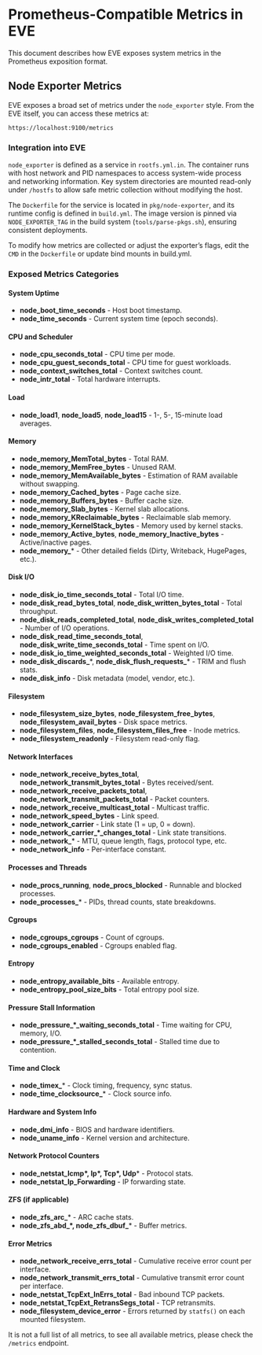 # Prometheus-Compatible Metrics in EVE

This document describes how EVE exposes system metrics in the Prometheus exposition format.

## Node Exporter Metrics

EVE exposes a broad set of metrics under the `node_exporter` style.
From the EVE itself, you can access these metrics at:

```text
https://localhost:9100/metrics
```

### Integration into EVE

`node_exporter` is defined as a service in `rootfs.yml.in`. The container
runs with host network and PID namespaces to access system-wide process and
networking information. Key system directories are mounted read-only under
`/hostfs` to allow safe metric collection without modifying the host.

The `Dockerfile` for the service is located in `pkg/node-exporter`, and its
runtime config is defined in `build.yml`. The image version is pinned via
`NODE_EXPORTER_TAG` in the build system (`tools/parse-pkgs.sh`), ensuring
consistent deployments.

To modify how metrics are collected or adjust the exporter’s flags, edit the
`CMD` in the `Dockerfile` or update bind mounts in build.yml.

### Exposed Metrics Categories

#### System Uptime

- **node_boot_time_seconds** - Host boot timestamp.
- **node_time_seconds** - Current system time (epoch seconds).

#### CPU and Scheduler

- **node_cpu_seconds_total** - CPU time per mode.
- **node_cpu_guest_seconds_total** - CPU time for guest workloads.
- **node_context_switches_total** - Context switches count.
- **node_intr_total** - Total hardware interrupts.

#### Load

- **node_load1**, **node_load5**, **node_load15** - 1-, 5-, 15-minute load averages.

#### Memory

- **node_memory_MemTotal_bytes** - Total RAM.
- **node_memory_MemFree_bytes** - Unused RAM.
- **node_memory_MemAvailable_bytes** - Estimation of RAM available without swapping.
- **node_memory_Cached_bytes** - Page cache size.
- **node_memory_Buffers_bytes** - Buffer cache size.
- **node_memory_Slab_bytes** - Kernel slab allocations.
- **node_memory_KReclaimable_bytes** - Reclaimable slab memory.
- **node_memory_KernelStack_bytes** - Memory used by kernel stacks.
- **node_memory_Active_bytes**, **node_memory_Inactive_bytes** - Active/inactive pages.
- **node_memory_**\* - Other detailed fields (Dirty, Writeback, HugePages, etc.).

#### Disk I/O

- **node_disk_io_time_seconds_total** - Total I/O time.
- **node_disk_read_bytes_total**, **node_disk_written_bytes_total** - Total throughput.
- **node_disk_reads_completed_total**, **node_disk_writes_completed_total** - Number of I/O operations.
- **node_disk_read_time_seconds_total**, **node_disk_write_time_seconds_total** - Time spent on I/O.
- **node_disk_io_time_weighted_seconds_total** - Weighted I/O time.
- **node_disk_discards_**\*, **node_disk_flush_requests_**\* - TRIM and flush stats.
- **node_disk_info** - Disk metadata (model, vendor, etc.).

#### Filesystem

- **node_filesystem_size_bytes**, **node_filesystem_free_bytes**, **node_filesystem_avail_bytes** - Disk space metrics.
- **node_filesystem_files**, **node_filesystem_files_free** - Inode metrics.
- **node_filesystem_readonly** - Filesystem read-only flag.

#### Network Interfaces

- **node_network_receive_bytes_total**, **node_network_transmit_bytes_total** - Bytes received/sent.
- **node_network_receive_packets_total**, **node_network_transmit_packets_total** - Packet counters.
- **node_network_receive_multicast_total** - Multicast traffic.
- **node_network_speed_bytes** - Link speed.
- **node_network_carrier** - Link state (1 = up, 0 = down).
- **node_network_carrier_*_changes_total** - Link state transitions.
- **node_network_**\* - MTU, queue length, flags, protocol type, etc.
- **node_network_info** - Per-interface constant.

#### Processes and Threads

- **node_procs_running**, **node_procs_blocked** - Runnable and blocked processes.
- **node_processes_**\* - PIDs, thread counts, state breakdowns.

#### Cgroups

- **node_cgroups_cgroups** - Count of cgroups.
- **node_cgroups_enabled** - Cgroups enabled flag.

#### Entropy

- **node_entropy_available_bits** - Available entropy.
- **node_entropy_pool_size_bits** - Total entropy pool size.

#### Pressure Stall Information

- **node_pressure_*_waiting_seconds_total** - Time waiting for CPU, memory, I/O.
- **node_pressure_*_stalled_seconds_total** - Stalled time due to contention.

#### Time and Clock

- **node_timex_**\* - Clock timing, frequency, sync status.
- **node_time_clocksource_**\* - Clock source info.

#### Hardware and System Info

- **node_dmi_info** - BIOS and hardware identifiers.
- **node_uname_info** - Kernel version and architecture.

#### Network Protocol Counters

- **node_netstat_Icmp\*, Ip\*, Tcp\*, Udp**\* - Protocol stats.
- **node_netstat_Ip_Forwarding** - IP forwarding state.

#### ZFS (if applicable)

- **node_zfs_arc_**\* - ARC cache stats.
- **node_zfs_abd_*, node_zfs_dbuf_**\* - Buffer metrics.

#### Error Metrics

- **node_network_receive_errs_total** - Cumulative receive error count per interface.
- **node_network_transmit_errs_total** - Cumulative transmit error count per interface.
- **node_netstat_TcpExt_InErrs_total** - Bad inbound TCP packets.
- **node_netstat_TcpExt_RetransSegs_total** - TCP retransmits.
- **node_filesystem_device_error** - Errors returned by `statfs()` on each mounted filesystem.

It is not a full list of all metrics, to see all available metrics, please check
the `/metrics` endpoint.
